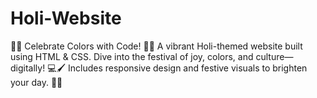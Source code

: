 # Holi-Website
🎨✨ Celebrate Colors with Code! 🌈🌸 A vibrant Holi-themed website built using HTML &amp; CSS. Dive into the festival of joy, colors, and culture—digitally! 💻🖌️ Includes responsive design and festive visuals to brighten your day. 🎉📱
